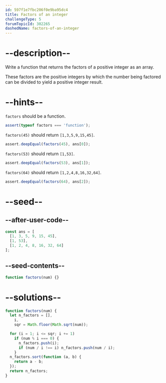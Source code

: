 ```yaml
---
id: 597f1e7fbc206f0e9ba95dc4
title: Factors of an integer
challengeType: 5
forumTopicId: 302265
dashedName: factors-of-an-integer
---
```


# --description--

Write a function that returns the factors of a positive integer as an array.

These factors are the positive integers by which the number being factored can be divided to yield a positive integer result.

# --hints--

`factors` should be a function.

```js
assert(typeof factors === 'function');
```

`factors(45)` should return `[1,3,5,9,15,45]`.

```js
assert.deepEqual(factors(45), ans[0]);
```

`factors(53)` should return `[1,53]`.

```js
assert.deepEqual(factors(53), ans[1]);
```

`factors(64)` should return `[1,2,4,8,16,32,64]`.

```js
assert.deepEqual(factors(64), ans[2]);
```

# --seed--

## --after-user-code--

```js
const ans = [
  [1, 3, 5, 9, 15, 45],
  [1, 53],
  [1, 2, 4, 8, 16, 32, 64]
];
```

## --seed-contents--

```js
function factors(num) {}
```

# --solutions--

```js
function factors(num) {
  let n_factors = [],
    i,
    sqr = Math.floor(Math.sqrt(num));

  for (i = 1; i <= sqr; i += 1)
    if (num % i === 0) {
      n_factors.push(i);
      if (num / i !== i) n_factors.push(num / i);
    }
  n_factors.sort(function (a, b) {
    return a - b;
  });
  return n_factors;
}
```
